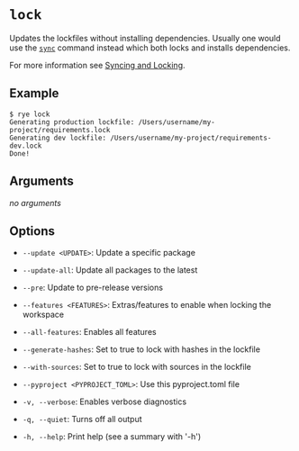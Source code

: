 # `lock`

Updates the lockfiles without installing dependencies.  Usually one would use
the [`sync`](sync.md) command instead which both locks and installs dependencies.

For more information see [Syncing and Locking](../sync.md).

## Example

```
$ rye lock
Generating production lockfile: /Users/username/my-project/requirements.lock
Generating dev lockfile: /Users/username/my-project/requirements-dev.lock
Done!
```

## Arguments

*no arguments*

## Options

* `--update <UPDATE>`: Update a specific package

* `--update-all`: Update all packages to the latest

* `--pre`: Update to pre-release versions

* `--features <FEATURES>`: Extras/features to enable when locking the workspace

* `--all-features`: Enables all features

* `--generate-hashes`: Set to true to lock with hashes in the lockfile

* `--with-sources`: Set to true to lock with sources in the lockfile

* `--pyproject <PYPROJECT_TOML>`: Use this pyproject.toml file

* `-v, --verbose`: Enables verbose diagnostics

* `-q, --quiet`: Turns off all output

* `-h, --help`: Print help (see a summary with '-h')